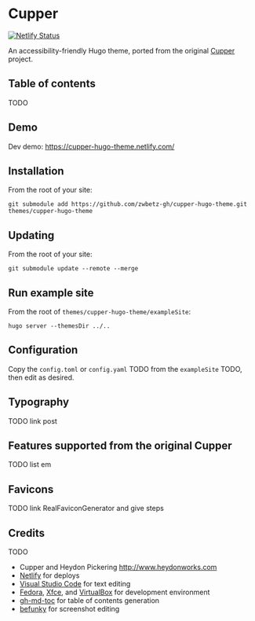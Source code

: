 # Cupper

[![Netlify Status](https://api.netlify.com/api/v1/badges/bc8c4e51-37ee-419d-ad4f-b378010ee546/deploy-status)](https://app.netlify.com/sites/cupper-hugo-theme/deploys)

An accessibility-friendly Hugo theme, ported from the original [Cupper](https://github.com/ThePacielloGroup/cupper) project.

## Table of contents

TODO

## Demo

Dev demo: https://cupper-hugo-theme.netlify.com/

## Installation

From the root of your site:

```
git submodule add https://github.com/zwbetz-gh/cupper-hugo-theme.git themes/cupper-hugo-theme
```

## Updating

From the root of your site:

```
git submodule update --remote --merge
```

## Run example site

From the root of `themes/cupper-hugo-theme/exampleSite`:

```
hugo server --themesDir ../..
```

## Configuration

Copy the `config.toml` or `config.yaml` TODO from the `exampleSite` TODO, then edit as desired. 

## Typography

TODO link post

## Features supported from the original Cupper

TODO list em 

## Favicons

TODO link RealFaviconGenerator and give steps

## Credits

TODO

- Cupper and Heydon Pickering http://www.heydonworks.com
- [Netlify](https://www.netlify.com/) for deploys
- [Visual Studio Code](https://code.visualstudio.com/) for text editing
- [Fedora](https://getfedora.org/), [Xfce](https://www.xfce.org/), and [VirtualBox](https://www.virtualbox.org/) for development environment
- [gh-md-toc](https://github.com/ekalinin/github-markdown-toc) for table of contents generation
- [befunky](https://www.befunky.com/) for screenshot editing
